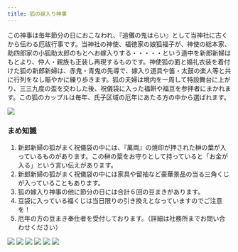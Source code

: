 ```yaml
---
title: 狐の嫁入り神事
---
```


この神事は毎年節分の日におこなわれ、『追儺の鬼はらい』として当神社に古くから伝わる厄祓行事です。当神社の神使、福徳家の娘狐福子が、神使の総本家、助四郎家の小狐助太郎のもとへお嫁入りする・・・・・という道中を新郎新婦はもとより、仲人・親族も正装し再現するものです。神使狐の面と婚礼衣装を着付けた狐の新郎新婦は、赤鬼・青鬼の先導で、嫁入り道具や笛・太鼓の楽人等と共に行列をなし賑やかに練り歩きます。狐の夫婦は境内を一周して特設舞台に上がり、三三九度の盃を交わした後、祝儀袋に入った福餅や福豆を参拝者にまかれます。この狐のカップルは毎年、氏子区域の厄年にあたる方の中から選ばれます。

![](/img/setsubun-091.jpg)

### まめ知識

1. 新郎新婦の狐がまく祝儀袋の中には、『萬両』の焼印が押された榊の葉が入っているものがあります。この榊の葉をお守りとして持っていると「お金が入る」という言い伝えがあります。
1. 新郎新婦の狐がまく祝儀袋の中には家具や留袖など豪華景品の当る三角くじが入っていることもあります。
1. 狐の嫁入り神事の他に節分の日には合計６回の豆まきがあります。
1. 豆袋に入っている福くじは当日限りの引き換えとなっていますのでご注意を！
1. 厄年の方の豆まき奉仕者を受付しております。（詳細は社務所までお問い合わせください）

![](/img/setsubun-004.jpg)
![](/img/setsubun-101.jpg)
![](/img/setsubun-102.jpg)
![](/img/setsubun-103.jpg)
![](/img/setsubun-104.jpg)
![](/img/setsubun-105.jpg)
